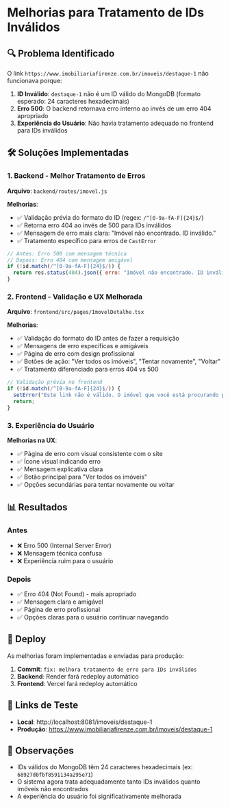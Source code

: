# Melhorias para Tratamento de IDs Inválidos

## 🔍 Problema Identificado

O link `https://www.imobiliariafirenze.com.br/imoveis/destaque-1` não funcionava porque:

1. **ID Inválido**: `destaque-1` não é um ID válido do MongoDB (formato esperado: 24 caracteres hexadecimais)
2. **Erro 500**: O backend retornava erro interno ao invés de um erro 404 apropriado
3. **Experiência do Usuário**: Não havia tratamento adequado no frontend para IDs inválidos

## 🛠️ Soluções Implementadas

### 1. **Backend - Melhor Tratamento de Erros**

**Arquivo**: `backend/routes/imovel.js`

**Melhorias**:
- ✅ Validação prévia do formato do ID (regex: `/^[0-9a-fA-F]{24}$/`)
- ✅ Retorna erro 404 ao invés de 500 para IDs inválidos
- ✅ Mensagem de erro mais clara: "Imóvel não encontrado. ID inválido."
- ✅ Tratamento específico para erros de `CastError`

```javascript
// Antes: Erro 500 com mensagem técnica
// Depois: Erro 404 com mensagem amigável
if (!id.match(/^[0-9a-fA-F]{24}$/)) {
  return res.status(404).json({ erro: "Imóvel não encontrado. ID inválido." });
}
```

### 2. **Frontend - Validação e UX Melhorada**

**Arquivo**: `frontend/src/pages/ImovelDetalhe.tsx`

**Melhorias**:
- ✅ Validação do formato do ID antes de fazer a requisição
- ✅ Mensagens de erro específicas e amigáveis
- ✅ Página de erro com design profissional
- ✅ Botões de ação: "Ver todos os imóveis", "Tentar novamente", "Voltar"
- ✅ Tratamento diferenciado para erros 404 vs 500

```typescript
// Validação prévia no frontend
if (!id.match(/^[0-9a-fA-F]{24}$/)) {
  setError("Este link não é válido. O imóvel que você está procurando pode ter sido removido ou o link pode estar incorreto.");
  return;
}
```

### 3. **Experiência do Usuário**

**Melhorias na UX**:
- ✅ Página de erro com visual consistente com o site
- ✅ Ícone visual indicando erro
- ✅ Mensagem explicativa clara
- ✅ Botão principal para "Ver todos os imóveis"
- ✅ Opções secundárias para tentar novamente ou voltar

## 📊 Resultados

### Antes
- ❌ Erro 500 (Internal Server Error)
- ❌ Mensagem técnica confusa
- ❌ Experiência ruim para o usuário

### Depois
- ✅ Erro 404 (Not Found) - mais apropriado
- ✅ Mensagem clara e amigável
- ✅ Página de erro profissional
- ✅ Opções claras para o usuário continuar navegando

## 🚀 Deploy

As melhorias foram implementadas e enviadas para produção:

1. **Commit**: `fix: melhora tratamento de erro para IDs inválidos`
2. **Backend**: Render fará redeploy automático
3. **Frontend**: Vercel fará redeploy automático

## 🔗 Links de Teste

- **Local**: http://localhost:8081/imoveis/destaque-1
- **Produção**: https://www.imobiliariafirenze.com.br/imoveis/destaque-1

## 📝 Observações

- IDs válidos do MongoDB têm 24 caracteres hexadecimais (ex: `68927d0fbf8591134a295e71`)
- O sistema agora trata adequadamente tanto IDs inválidos quanto imóveis não encontrados
- A experiência do usuário foi significativamente melhorada